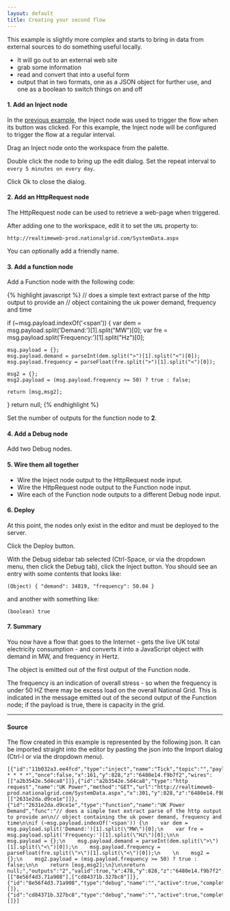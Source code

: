 ```yaml
---
layout: default
title: Creating your second flow
---
```


This example is slightly more complex and starts to bring in data from external sources to do something useful locally.

 - It will go out to an external web site
 - grab some information
 - read and convert that into a useful form
 - output that in two formats, one as a JSON object for further use, and one as a boolean to switch things on and off

#### 1. Add an Inject node

In the [previous example](first-flow), the Inject node was used to trigger the flow when its button was clicked.
For this example, the Inject node will be configured to trigger the flow at a regular interval.

Drag an Inject node onto the workspace from the palette.

Double click the node to bring up the edit dialog. Set the repeat interval to `every 5 minutes on every day`.

Click Ok to close the dialog.

#### 2. Add an HttpRequest node

The HttpRequest node can be used to retrieve a web-page when triggered.

After adding one to the workspace, edit it to set the `URL` property to:

    http://realtimeweb-prod.nationalgrid.com/SystemData.aspx

You can optionally add a friendly name.

#### 3. Add a function node

Add a Function node with the following code:

{% highlight javascript %}
// does a simple text extract parse of the http output to provide an
// object containing the uk power demand, frequency and time

if (~msg.payload.indexOf('<span')) {
    var dem = msg.payload.split('Demand:')[1].split("MW")[0];
    var fre = msg.payload.split('Frequency:')[1].split("Hz")[0];

    msg.payload = {};
    msg.payload.demand = parseInt(dem.split(">")[1].split("<")[0]);
    msg.payload.frequency = parseFloat(fre.split(">")[1].split("<")[0]);

    msg2 = {};
    msg2.payload = (msg.payload.frequency >= 50) ? true : false;

    return [msg,msg2];
}
return null;
{% endhighlight %}

Set the number of outputs for the function node to <b>2</b>.

#### 4. Add a Debug node

Add two Debug nodes.

#### 5. Wire them all together

  - Wire the Inject node output to the HttpRequest node input.
  - Wire the HttpRequest node output to the Function node input.
  - Wire each of the Function node outputs to a different Debug node input.

#### 6. Deploy

At this point, the nodes only exist in the editor and must be deployed to the
server.

Click the Deploy button.

With the Debug sidebar tab selected (Ctrl-Space, or via the dropdown menu, then click the Debug tab), click the
Inject button. You should see an entry with some contents that looks like:

    (Object) { "demand": 34819, "frequency": 50.04 }

and another with something like:

    (boolean) true


#### 7. Summary

You now have a flow that goes to the Internet - gets the live UK total electricity
consumption - and converts it into a JavaScript object with demand in MW, and frequency in Hertz.

The object is emitted out of the first output of the Function node.

The frequency is an indication of overall stress - so when the frequency is under 50 HZ there may
be excess load on the overall National Grid. This is indicated in the message emitted out of the
second output of the Function node; if the payload is true, there is capacity in the grid.

***

#### Source

The flow created in this example is represented by the following json. It can be
imported straight into the editor by pasting the json into the Import dialog
(Ctrl-I or via the dropdown menu).


    [{"id":"11b032a3.ee4fcd","type":"inject","name":"Tick","topic":"","payload":"","repeat":"","crontab":"*/5 * * * *","once":false,"x":161,"y":828,"z":"6480e14.f9b7f2","wires":[["a2b3542e.5d4ca8"]]},{"id":"a2b3542e.5d4ca8","type":"http request","name":"UK Power","method":"GET","url":"http://realtimeweb-prod.nationalgrid.com/SystemData.aspx","x":301,"y":828,"z":"6480e14.f9b7f2","wires":[["2631e2da.d9ce1e"]]},{"id":"2631e2da.d9ce1e","type":"function","name":"UK Power Demand","func":"// does a simple text extract parse of the http output to provide an\n// object containing the uk power demand, frequency and time\n\nif (~msg.payload.indexOf('<span')) {\n    var dem = msg.payload.split('Demand:')[1].split(\"MW\")[0];\n    var fre = msg.payload.split('Frequency:')[1].split(\"Hz\")[0];\n\n    msg.payload = {};\n    msg.payload.demand = parseInt(dem.split(\">\")[1].split(\"<\")[0]);\n    msg.payload.frequency = parseFloat(fre.split(\">\")[1].split(\"<\")[0]);\n    \n    msg2 = {};\n    msg2.payload = (msg.payload.frequency >= 50) ? true : false;\n\n    return [msg,msg2];\n}\n\nreturn null;","outputs":"2","valid":true,"x":478,"y":828,"z":"6480e14.f9b7f2","wires":[["8e56f4d3.71a908"],["cd84371b.327bc8"]]},{"id":"8e56f4d3.71a908","type":"debug","name":"","active":true,"complete":false,"x":678,"y":798,"z":"6480e14.f9b7f2","wires":[]},{"id":"cd84371b.327bc8","type":"debug","name":"","active":true,"complete":false,"x":679,"y":869,"z":"6480e14.f9b7f2","wires":[]}]

